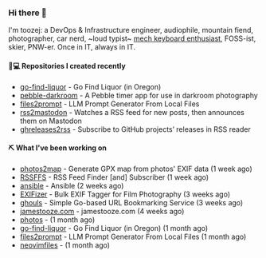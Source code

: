 ### Hi there 👋

I'm toozej: a DevOps & Infrastructure engineer, audiophile, mountain fiend, photographer, car nerd, ~loud typist~ [mech keyboard enthusiast](https://github.com/toozej/keebs), FOSS-ist, skier, PNW-er. Once in IT, always in IT.

#### 👨💻 Repositories I created recently

- [go-find-liquor](https://github.com/toozej/go-find-liquor) - Go Find Liquor (in Oregon)
- [pebble-darkroom](https://github.com/toozej/pebble-darkroom) - A Pebble timer app for use in darkroom photography
- [files2prompt](https://github.com/toozej/files2prompt) - LLM Prompt Generator From Local Files
- [rss2mastodon](https://github.com/toozej/rss2mastodon) - Watches a RSS feed for new posts, then announces them on Mastodon
- [ghreleases2rss](https://github.com/toozej/ghreleases2rss) - Subscribe to GitHub projects’ releases in RSS reader

#### ⛏️ What I've been working on

- [photos2map](https://github.com/toozej/photos2map) - Generate GPX map from photos' EXIF data (1 week ago)
- [RSSFFS](https://github.com/toozej/RSSFFS) - RSS Feed Finder [and] Subscriber (1 week ago)
- [ansible](https://github.com/toozej/ansible) - Ansible (2 weeks ago)
- [EXIFizer](https://github.com/toozej/EXIFizer) - Bulk EXIF Tagger for Film Photography (3 weeks ago)
- [ghouls](https://github.com/toozej/ghouls) - Simple Go-based URL Bookmarking Service (3 weeks ago)
- [jamestooze.com](https://github.com/toozej/jamestooze.com) - jamestooze.com (4 weeks ago)
- [photos](https://github.com/toozej/photos) -  (1 month ago)
- [go-find-liquor](https://github.com/toozej/go-find-liquor) - Go Find Liquor (in Oregon) (1 month ago)
- [files2prompt](https://github.com/toozej/files2prompt) - LLM Prompt Generator From Local Files (1 month ago)
- [neovimfiles](https://github.com/toozej/neovimfiles) -  (1 month ago)
